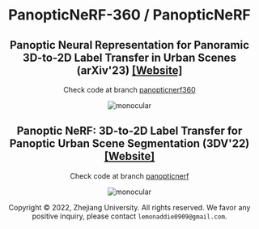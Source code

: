 <div align="center">

<h1>PanopticNeRF-360 / PanopticNeRF</h1>

<h2>Panoptic Neural Representation for Panoramic 3D-to-2D Label Transfer in Urban Scenes (arXiv'23) <a href="https://fuxiao0719.github.io/projects/panopticnerf360/" target='_blank'>[Website]</a></h1>

Check code at branch <a href="https://github.com/fuxiao0719/PanopticNeRF360/tree/panopticnerf360" target='_blank'>panopticnerf360</a>

![monocular](figs/panopticnerf360.gif)

<h2>Panoptic NeRF: 3D-to-2D Label Transfer for Panoptic Urban Scene Segmentation (3DV'22) <a href="https://fuxiao0719.github.io/projects/panopticnerf/" target='_blank'>[Website]</a></h1>

Check code at branch <a href="https://github.com/fuxiao0719/PanopticNeRF360/tree/panopticnerf" target='_blank'>panopticnerf</a>

![monocular](figs/panopticnerf.gif)

Copyright © 2022, Zhejiang University. All rights reserved. We favor any positive inquiry, please contact `lemonaddie0909@gmail.com`.